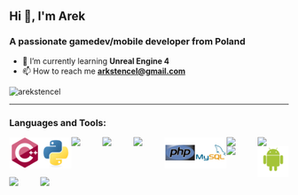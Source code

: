 ## Hi 👋, I'm Arek

### A passionate gamedev/mobile developer from Poland

- 🌱 I’m currently learning **Unreal Engine 4**
- 📫 How to reach me **arkstencel@gmail.com**

<p align="left"> <img src="https://komarev.com/ghpvc/?username=arekstencel&label=Profile%20views&color=0e75b6&style=flat" alt="arekstencel" /> </p>

---

### Languages and Tools:

<img align="left" width="56" src="https://raw.githubusercontent.com/devicons/devicon/master/icons/cplusplus/cplusplus-original.svg"/>
<img align="left" width="56" src="https://raw.githubusercontent.com/devicons/devicon/master/icons/python/python-original.svg"/>
<img align="left" width="56" src="https://img.icons8.com/color/48/000000/html-5.png"/>
<img align="left" width="56" src="https://img.icons8.com/color/48/000000/css3.png"/>
<img align="left" width="56" src="https://img.icons8.com/color/48/000000/javascript.png"/>
<img align="left" width="56" src="https://raw.githubusercontent.com/devicons/devicon/master/icons/php/php-original.svg"/>
<img align="left" width="56" src="https://raw.githubusercontent.com/devicons/devicon/master/icons/mysql/mysql-original-wordmark.svg"/>
<img align="left" width="56" src="https://img.icons8.com/color/48/000000/git.png"/>
<img align="left" width="56" src="https://img.icons8.com/fluent/48/000000/github.png"/>
<img align="left" width="56" src="https://www.vectorlogo.zone/logos/flutterio/flutterio-icon.svg"/>
<img align="left" width="56" src="https://raw.githubusercontent.com/devicons/devicon/master/icons/android/android-original-wordmark.svg"/>
<img align="left" width="56" src="https://raw.githubusercontent.com/kenangundogan/fontisto/036b7eca71aab1bef8e6a0518f7329f13ed62f6b/icons/svg/brand/unreal-engine.svg"/>
<img align="left" width="56" src="https://upload.wikimedia.org/wikipedia/commons/6/6a/Godot_icon.svg"/>
